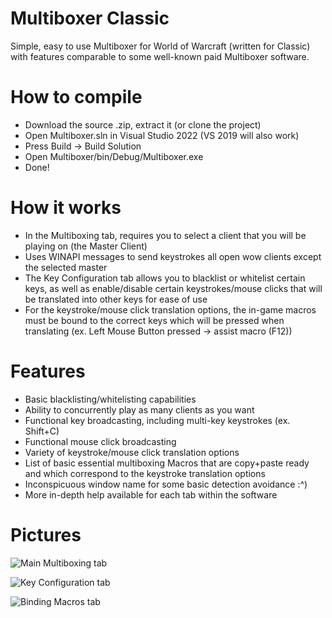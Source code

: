 # Multiboxer Classic
Simple, easy to use Multiboxer for World of Warcraft (written for Classic) with features comparable to some well-known paid Multiboxer software.

# How to compile
- Download the source .zip, extract it (or clone the project)
- Open Multiboxer.sln in Visual Studio 2022 (VS 2019 will also work)
- Press Build -> Build Solution
- Open Multiboxer/bin/Debug/Multiboxer.exe
- Done!

# How it works
- In the Multiboxing tab, requires you to select a client that you will be playing on (the Master Client)
- Uses WINAPI messages to send keystrokes all open wow clients except the selected master
- The Key Configuration tab allows you to blacklist or whitelist certain keys, as well as enable/disable certain keystrokes/mouse clicks that will be translated into other keys for ease of use
- For the keystroke/mouse click translation options, the in-game macros must be bound to the correct keys which will be pressed when translating (ex. Left Mouse Button pressed -> assist macro (F12))

# Features
- Basic blacklisting/whitelisting capabilities
- Ability to concurrently play as many clients as you want
- Functional key broadcasting, including multi-key keystrokes (ex. Shift+C)
- Functional mouse click broadcasting
- Variety of keystroke/mouse click translation options
- List of basic essential multiboxing Macros that are copy+paste ready and which correspond to the keystroke translation options
- Inconspicuous window name for some basic detection avoidance :^)
- More in-depth help available for each tab within the software

# Pictures
![Main Multiboxing tab](https://i.imgur.com/jIpJyO3.png)

![Key Configuration tab](https://i.imgur.com/3slU04f.png)

![Binding Macros tab](https://i.imgur.com/sRYiRtA.png)
